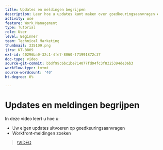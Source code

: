 ```yaml
---
title: Updates en meldingen begrijpen
description: Leer hoe u updates kunt maken over goedkeuringsaanvragen en hoe u meldingen kunt vinden in Workfront.
activity: use
feature: Work Management
type: Tutorial
role: User
level: Beginner
team: Technical Marketing
thumbnail: 335109.png
jira: KT-8809
exl-id: 40296ba0-32c1-4fe7-8060-f71991872c37
doc-type: video
source-git-commit: bbdf99c6bc1be714077fd94fc3f8325394de36b3
workflow-type: tm+mt
source-wordcount: '40'
ht-degree: 0%

---
```


# Updates en meldingen begrijpen

In deze video leert u hoe u:

* Uw eigen updates uitvoeren op goedkeuringsaanvragen
* Workfront-meldingen zoeken

>[!VIDEO](https://video.tv.adobe.com/v/335109/?quality=12&learn=on&enablevpops=1)

<!--
learn more URLS
Tag others on updates
Update work
-->
